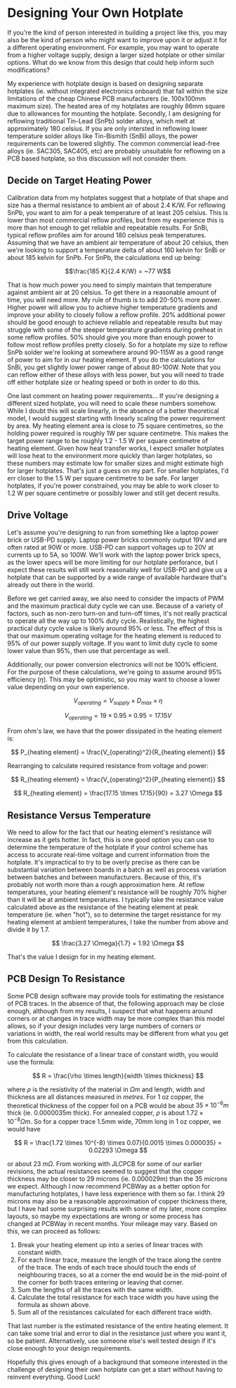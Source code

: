 # **Designing Your Own Hotplate**

If you're the kind of person interested in building a project like this, you may also be the kind of person who might want to improve upon it or adjust it for a different operating environment. For example, you may want to operate from a higher voltage supply, design a larger sized hotplate or other similar options. What do we know from this design that could help inform such modifications?

My experience with hotplate design is based on designing separate hotplates (ie. without integrated electronics onboard) that fall within the size limitations of the cheap Chinese PCB manufacturers (ie. 100x100mm maximum size). The heated area of my hotplates are roughly 86mm square due to allowances for mounting the hotplate. Secondly, I am designing for reflowing traditional Tin-Lead (SnPb) solder alloys, which melt at approximately 180 celsius. If you are only intersted in reflowing lower temperature solder alloys like Tin-Bismith (SnBi) alloys, the power requirements can be lowered slightly. The common commercial lead-free alloys (ie. SAC305, SAC405, etc) are probably unsuitable for reflowing on a PCB based hotplate, so this discussion will not consider them.

## Decide on Target Heating Power ##

Calibration data from my hotplates suggest that a hotplate of that shape and size has a thermal resistance to ambient air of about 2.4 K/W. For reflowing SnPb, you want to aim for a peak temperature of at least 205 celsius. This is lower than most commercial reflow profiles, but from my experience this is more than hot enough to get reliable and repeatable results. For SnBi, typical reflow profiles aim for around 180 celsius peak temperatures. Assuming that we have an ambient air temperature of about 20 celsius, then we're looking to support a temperature delta of about 160 kelvin for SnBi or about 185 kelvin for SnPb. For SnPb, the calculations end up being:

$$\frac{185 K}{2.4 K/W} = ~77 W$$

That is how much power you need to simply maintain that temperature against ambient air at 20 celsius. To get there in a reasonable amount of time, you will need more. My rule of thumb is to add 20-50% more power. Higher power will allow you to achieve higher temperature gradients and improve your ability to closely follow a reflow profile. 20% additional power should be good enough to achieve reliable and repeatable results but may struggle with some of the steeper temperature gradients during preheat in some reflow profiles. 50% should give you more than enough power to follow most reflow profiles pretty closely. So for a hotplate my size to reflow SnPb solder we're looking at somewhere around 90-115W as a good range of power to aim for in our heating element. If you do the calculations for SnBi, you get slightly lower power range of about 80-100W. Note that you can reflow either of these alloys with less power, but you will need to trade off either hotplate size or heating speed or both in order to do this.

One last comment on heating power requirements... If you're designing a different sized hotplate, you will need to scale these numbers somehow. While I doubt this will scale linearly, in the absence of a better theoretical model, I would suggest starting with linearly scaling the power requirement by area. My heating element area is close to 75 square centimetres, so the holding power required is roughly 1W per square centimetre. This makes the target power range to be roughly 1.2 - 1.5 W per square centimetre of heating element. Given how heat transfer works, I expect smaller hotplates will lose heat to the environment more quickly than larger hotplates, so these numbers may estimate low for smaller sizes and might estimate high for larger hotplates. That's just a guess on my part. For smaller hotplates, I'd err closer to the 1.5 W per square centimetre to be safe. For larger hotplates, if you're power constrained, you may be able to work closer to 1.2 W per square centimetre or possibly lower and still get decent results.

## Drive Voltage ##

Let's assume you're designing to run from something like a laptop power brick or USB-PD supply. Laptop power bricks commonly output 19V and are often rated at 90W or more. USB-PD can support voltages up to 20V at currents up to 5A, so 100W. We'll work with the laptop power brick specs, as the lower specs will be more limiting for our hotplate perforance, but I expect these results will still work reasonably well for USB-PD and give us a hotplate that can be supported by a wide range of available hardware that's already out there in the world.

Before we get carried away, we also need to consider the impacts of PWM and the maximum practical duty cycle we can use. Because of a variety of factors, such as non-zero turn-on and turn-off times, it's not really practical to operate all the way up to 100% duty cycle. Realistically, the highest practical duty cycle value is likely around 95% or less. The effect of this is that our maximum operating voltage for the heating element is reduced to 95% of our power supply voltage. If you want to limit duty cycle to some lower value than 95%, then use that percentage as well.

Additionally, our power conversion electronics will not be 100% efficient. For the purpose of these calculations, we're going to assume around 95% efficiency ($\eta$). This may be optimistic, so you may want to choose a lower value depending on your own experience.

$$ V_{operating} = V_{supply} \times D_{max} \times \eta $$

$$ V_{operating} = 19 \times 0.95 \times 0.95 = 17.15 V $$

From ohm's law, we have that the power dissipated in the heating element is:

$$ P_{heating element} = \frac{V_{operating}^2}{R_{heating element}} $$

Rearranging to calculate required resistance from voltage and power:

$$ R_{heating element} = \frac{V_{operating}^2}{P_{heating element}} $$

$$ R_{heating element} = \frac{17.15 \times 17.15}{90} = 3.27 \Omega $$

## Resistance Versus Temperature ##

We need to allow for the fact that our heating element's resistance will increase as it gets hotter. In fact, this is one good option you can use to determine the temperature of the hotplate if your control scheme has access to accurate real-time voltage and current information from the hotplate. It's impractical to try to be overly precise as there can be substantial variation between boards in a batch as well as process variation between batches and between manufacturers. Because of this, it's probably not worth more than a rough approximation here. At reflow temperatures, your heating element's resistance will be roughly 70% higher than it will be at ambient temperatures. I typically take the resistance value calculated above as the resistance of the heating element at peak temperature (ie. when "hot"), so to determine the target resistance for my heating element at ambient temperatures, I take the number from above and divide it by 1.7.

$$ \frac{3.27 \Omega}{1.7} = 1.92 \Omega $$

That's the value I design for in my heating element.

## PCB Design To Resistance ##

Some PCB design software may provide tools for estimating the resistance of PCB traces. In the absence of that, the following approach may be close enough, although from my results, I suspect that what happens around corners or at changes in trace width may be more complex than this model allows, so if your design includes very large numbers of corners or variations in width, the real world results may be different from what you get from this calculation.

To calculate the resistance of a linear trace of constant width, you would use the formula:

$$ R = \frac{\rho \times length}{width \times thickness} $$

where $\rho$ is the resistivity of the material in $\Omega m$ and length, width and thickness are all distances measured in *metres*. For 1 oz copper, the theoretical thickness of the copper foil on a PCB would be about $35 \times 10^{-6} m$ thick (ie. 0.0000035m thick). For annealed copper, $\rho$ is about $1.72 \times 10^{-8} \Omega m$. So for a copper trace 1.5mm wide, 70mm long in 1 oz copper, we would have

$$ R = \frac{1.72 \times 10^{-8} \times 0.07}{0.0015 \times 0.000035} = 0.02293 \Omega $$

or about 23 $m\Omega$. From working with JLCPCB for some of our earlier revisions, the actual resistances seemed to suggest that the copper thickness may be closer to 29 microns (ie. 0.000029m) than the 35 microns we expect. Although I now recommend PCBWay as a better option for manufacturing hotplates, I have less experience with them so far. I think 29 microns may also be a reasonable approximation of copper thickness there, but I have had some surprising results with some of my later, more complex layouts, so maybe my expectations are wrong or some process has changed at PCBWay in recent months. Your mileage may vary. Based on this, we can proceed as follows:

1. Break your heating element up into a series of linear traces with constant width.
1. For each linear trace, measure the length of the trace along the centre of the trace. The ends of each trace should touch the ends of neighbouring traces, so at a corner the end would be in the mid-point of the corner for both traces entering or leaving that corner.
1. Sum the lengths of all the traces with the same width.
1. Calculate the total resistance for each trace width you have using the formula as shown above.
1. Sum all of the resistances calculated for each different trace width.

That last number is the estimated resistance of the entire heating element. It can take some trial and error to dial in the resistance just where you want it, so be patient. Alternatively, use someone else's well tested design if it's close enough to your design requirements.

Hopefully this gives enough of a background that someone interested in the challenge of designing their own hotplate can get a start without having to reinvent everything. Good Luck!
